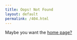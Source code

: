 ```yaml
---
title: Oops! Not Found
layout: default
permalink: /404.html
---
```


Maybe you want the [home page?](./)
